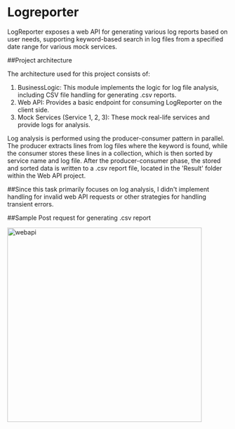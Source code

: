 # Logreporter
LogReporter exposes a web API for generating various log reports based on user needs, supporting keyword-based search in log files from a specified date range for various mock services.

##Project architecture

The architecture used for this project consists of:
1. BusinessLogic: This module implements the logic for log file analysis, including CSV file handling for generating .csv reports.
2. Web API: Provides a basic endpoint for consuming LogReporter on the client side.
3. Mock Services (Service 1, 2, 3): These mock real-life services and provide logs for analysis.

Log analysis is performed using the producer-consumer pattern in parallel. The producer extracts lines from log files where the keyword is found, while the consumer stores these lines in a collection, which is then sorted by service name and log file.
After the producer-consumer phase, the stored and sorted data is written to a .csv report file, located in the 'Result' folder within the Web API project.

##Since this task primarily focuses on log analysis, I didn't implement handling for invalid web API requests or other strategies for handling transient errors.

##Sample Post request for generating .csv report

<img width="443" alt="webapi" src="https://github.com/NebojsaMarjanovic/LogReporter/assets/74599737/a382d329-0ae1-4e1c-933d-45ac24c76e36">



